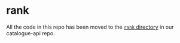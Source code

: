 # rank

All the code in this repo has been moved to the [`rank` directory](https://github.com/wellcomecollection/catalogue-api/tree/main/rank) in our catalogue-api repo.
